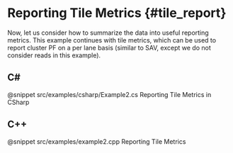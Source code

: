 Reporting Tile Metrics {#tile_report}
======================

Now, let us consider how to summarize the data into useful reporting metrics. This example continues with tile
metrics, which can be used to report cluster PF on a per lane basis (similar to SAV, except we do not consider
reads in this example).

C#
--

@snippet src/examples/csharp/Example2.cs Reporting Tile Metrics in CSharp

C++
---

@snippet src/examples/example2.cpp Reporting Tile Metrics

